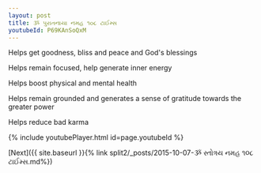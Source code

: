 ```yaml
---
layout: post
title: ૐ પુરાતનાયા નમહ ૧૦૮ ટાઈમ્સ
youtubeId: P69KAnSoQxM
---
```

 
 
Helps get goodness, bliss and peace and God's blessings
 
Helps remain focused, help generate inner energy 
 
Helps boost physical and mental health 
 
Helps remain grounded and generates a sense of gratitude towards the greater power 
 
Helps reduce bad karma
 
 
 
 


{% include youtubePlayer.html id=page.youtubeId %}
 
[Next]({{ site.baseurl }}{% link  split2/_posts/2015-10-07-ૐ સ્તોત્રય નમહ ૧૦૮ ટાઈમ્સ.md%})
 
